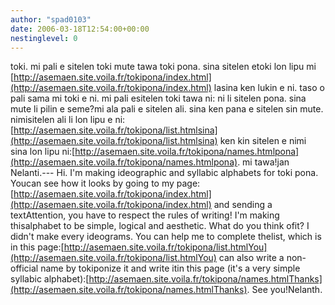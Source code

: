 ```yaml
---
author: "spad0103"
date: 2006-03-18T12:54:00+00:00
nestinglevel: 0
---
```

toki. mi pali e sitelen toki mute tawa toki pona. sina sitelen etoki lon lipu mi [http://asemaen.site.voila.fr/tokipona/index.html](http://asemaen.site.voila.fr/tokipona/index.html) lasina ken lukin e ni. taso o pali sama mi toki e ni. mi pali esitelen toki tawa ni: ni li sitelen pona. sina mute li pilin e seme?mi ala pali e sitelen ali. sina ken pana e sitelen sin mute. nimisitelen ali li lon lipu e ni:[http://asemaen.site.voila.fr/tokipona/list.htmlsina](http://asemaen.site.voila.fr/tokipona/list.htmlsina) ken kin sitelen e nimi sina lon lipu ni:[http://asemaen.site.voila.fr/tokipona/names.htmlpona](http://asemaen.site.voila.fr/tokipona/names.htmlpona). mi tawa!jan Nelanti.---
Hi. I'm making ideographic and syllabic alphabets for toki pona. Youcan see how it looks by going to my page:[http://asemaen.site.voila.fr/tokipona/index.html](http://asemaen.site.voila.fr/tokipona/index.html) and sending a textAttention, you have to respect the rules of writing! I'm making thisalphabet to be simple, logical and aesthetic. What do you think ofit? I didn't make every ideograms. You can help me to complete thelist, which is in this page:[http://asemaen.site.voila.fr/tokipona/list.htmlYou](http://asemaen.site.voila.fr/tokipona/list.htmlYou) can also write a non-official name by tokiponize it and write itin this page (it's a very simple syllabic alphabet):[http://asemaen.site.voila.fr/tokipona/names.htmlThanks](http://asemaen.site.voila.fr/tokipona/names.htmlThanks). See you!Nelanth.